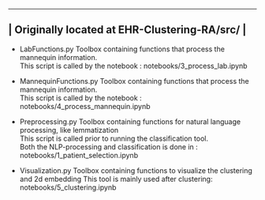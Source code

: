  -------------------------------------------------------------------------------------------------------------------------------------
| Originally located at  EHR-Clustering-RA/src/ | 
 -------------------------------------------------------------------------------------------------------------------------------------
 
 
- LabFunctions.py
    Toolbox containing functions that process the mannequin information.  
    This script is called by the notebook : notebooks/3_process_lab.ipynb  
    
- MannequinFunctions.py
    Toolbox containing functions that process the mannequin information.  
    This script is called by the notebook : notebooks/4_process_mannequin.ipynb  

- Preprocessing.py
    Toolbox containing functions for natural language processing, like lemmatization  
    This script is called prior to running the classification tool.  
    Both the NLP-processing and classification is done in : notebooks/1_patient_selection.ipynb  
    
- Visualization.py
    Toolbox containing functions to visualize the clustering and 2d embedding
    This tool is mainly used after clustering: notebooks/5_clustering.ipynb  
    